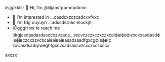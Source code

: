 івjjglkkls- 👋 Hi, I’m @liljaostpbmnbnbmn
- 👀 I’m interested in ...casdcxzczxadcxvfvxc
- 🌱 I’m fdg ouyuyn ...аdssdвфівсчяookjh
- 📫gggHow to reach me hkgjasdasdasdasdcxzvzads...sxcvczczxczxczxcвіфвіфвфіzxcxxasdasdфівфівczcxzzvcbcаіваіваіваsadsaadfgxcgфівфвіф
zxCasdsadqrweghfgxcvsadsaxcvzcxczxczxccx
<!---sasdadsadgfgdasячс
liljaostp/liljaostp is a ✨ spdsecial ✨ repaository because its `README.md` (this filefg) appcxears on your GitHub profile.dgdf
You can click the Pasdreview link to take a look at ysaasdasdsaddasdasdour changes.
--->axczx
